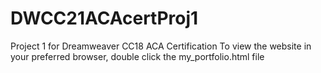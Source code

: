 # DWCC21ACAcertProj1
Project 1 for Dreamweaver CC18 ACA Certification
To view the website in your preferred browser, double click the my_portfolio.html file
